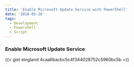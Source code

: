 ```yaml
---
title: 'Enable Microsoft Update Service with PowerShell'
date: '2018-05-28'
tags:
  - Development
  - Powershell
  - Script
---
```


### **Enable Microsoft Update Service**

{{< gist eingland 4caa6bacbc5c4f344028752c5960bc5b >}}
